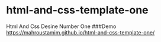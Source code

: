 # html-and-css-template-one
Html And Css Desine Number One
###Demo
https://mahroustamim.github.io/html-and-css-template-one/

